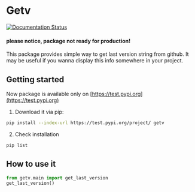 # Getv

[![Documentation Status](https://readthedocs.org/projects/getv/badge/?version=latest)](https://getv.readthedocs.io/en/latest/?badge=latest)


#### please notice, package not ready for production!

This package provides simple way to get last version string from github. It may be useful if you wanna display this info somewhere in your project. 

## Getting started

Now package is available  only on [https://test.pypi.org](https://test.pypi.org)

1. Download it via pip:
```bash
pip install --index-url https://test.pypi.org/project/ getv
```

2. Check installation
```bash
pip list
```
## How to use it

```python
from getv.main import get_last_version
get_last_version()
```